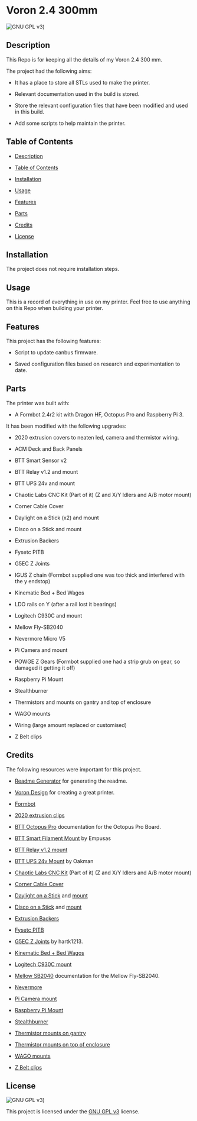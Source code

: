 # Voron 2.4 300mm

![GNU GPL v3](https://img.shields.io/badge/License-GPLv3-brightgreen.svg))

## Description

This Repo is for keeping all the details of my Voron 2.4 300 mm.

The project had the following aims:

- It has a place to store all STLs used to make the printer.

- Relevant documentation used in the build is stored.

- Store the relevant configuration files that have been modified and used in this build.

- Add some scripts to help maintain the printer.

## Table of Contents

- [Description](#description)

- [Table of Contents](#table-of-contents)

- [Installation](#installation)

- [Usage](#usage)

- [Features](#features)

- [Parts](#parts)

- [Credits](#credits)

- [License](#license)

## Installation

The project does not require installation steps.

## Usage

This is a record of everything in use on my printer. Feel free to use anything on this Repo when building your printer.

## Features

This project has the following features:

- Script to update canbus firmware.

- Saved configuration files based on research and experimentation to date.

## Parts

The printer was built with:

- A Formbot 2.4r2 kit with Dragon HF, Octopus Pro and Raspberry Pi 3.

It has been modified with the following upgrades:

- 2020 extrusion covers to neaten led, camera and thermistor wiring.

- ACM Deck and Back Panels

- BTT Smart Sensor v2

- BTT Relay v1.2 and mount

- BTT UPS 24v and mount

- Chaotic Labs CNC Kit (Part of it) (Z and X/Y Idlers and A/B motor mount)

- Corner Cable Cover

- Daylight on a Stick (x2) and mount

- Disco on a Stick and mount

- Extrusion Backers

- Fysetc PITB

- G5EC Z Joints

- IGUS Z chain (Formbot supplied one was too thick and interfered with the y endstop)

- Kinematic Bed + Bed Wagos

- LDO rails on Y (after a rail lost it bearings)

- Logitech C930C and mount

- Mellow Fly-SB2040

- Nevermore Micro V5

- Pi Camera and mount

- POWGE Z Gears (Formbot supplied one had a strip grub on gear, so damaged it getting it off)

- Raspberry Pi Mount

- Stealthburner

- Thermistors and mounts on gantry and top of enclosure

- WAGO mounts

- Wiring (large amount replaced or customised)

- Z Belt clips

## Credits

The following resources were important for this project.

- [Readme Generator](https://github.com/bowseruk/readme-generator-nodejs) for generating the readme.

- [Voron Design](https://vorondesign.com/voron2.4) for creating a great printer.

- [Formbot](https://www.formbot3d.com/collections/voron-24)

- [2020 extrusion clips]()

- [BTT Octopus Pro](https://github.com/bigtreetech/BIGTREETECH-OCTOPUS-Pro) documentation for the Octopus Pro Board.

- [BTT Smart Filament Mount](https://mods.vorondesign.com/detail/yrBU4iTiddQRSvLqSDWMuA) by Empusas

- [BTT Relay v1.2 mount]()

- [BTT UPS 24v Mount](https://mods.vorondesign.com/detail/fyvvcExQHVCdg67SgMWcQ) by Oakman

- [Chaotic Labs CNC Kit](https://chaoticlab.xyz/) (Part of it) (Z and X/Y Idlers and A/B motor mount)

- [Corner Cable Cover](https://mods.vorondesign.com/detail/rXJYi9H1vNzno2fZlwAB3g)

- [Daylight on a Stick](https://github.com/VoronDesign/Voron-Hardware/tree/master/Daylight) and [mount]()

- [Disco on a Stick](https://github.com/VoronDesign/Voron-Hardware/tree/master/Daylight/Disco_on_a_stick) and [mount]()

- [Extrusion Backers](https://mods.vorondesign.com/detail/ewDI1Cntz7urtuq3Cm9wGQ)

- [Fysetc PITB](https://github.com/FYSETC/FYSETC-PITB)

- [G5EC Z Joints](https://mods.vorondesign.com/detail/eB5T2RNQcYI4o6cilhpXEg) by hartk1213.

- [Kinematic Bed + Bed Wagos](https://github.com/tanaes/whopping_Voron_mods/tree/main/kinematic_bed)

- [Logitech C930C mount](https://mods.vorondesign.com/detail/HScp6sF2ld2ncp8XV99RDA)

- [Mellow SB2040](https://mellow-3d.github.io/fly_sb2040_v1_general.html) documentation for the Mellow Fly-SB2040.

- [Nevermore](https://github.com/nevermore3d/Nevermore_Micro)

- [Pi Camera mount](https://github.com/VoronDesign/VoronUsers/tree/master/printer_mods/richardjm/picam-corner)

- [Raspberry Pi Mount](https://mods.vorondesign.com/detail/cd8PlaXqhTQsgKSmgcPHw)

- [Stealthburner](https://vorondesign.com/voron_stealthburner)

- [Thermistor mounts on gantry](https://mods.vorondesign.com/detail/x6rfcH51foFjGStyvPXnw)

- [Thermistor mounts on top of enclosure](https://mods.vorondesign.com/detail/dfRX88k7wwS6tpYlvyCEw)

- [WAGO mounts](https://mods.vorondesign.com/detail/u6PTkFoOllSE4jmasKCHQ)

- [Z Belt clips](https://mods.vorondesign.com/detail/UrXS8J4mIe1K3XGGagS5Q)

## License

![GNU GPL v3](https://img.shields.io/badge/License-GPLv3-brightgreen.svg))

This project is licensed under the [GNU GPL v3](https://opensource.org/license/gpl-3-0/) license.
